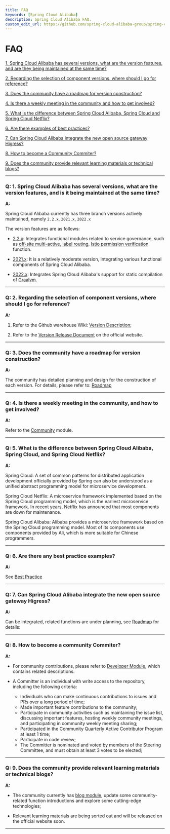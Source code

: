 ```yaml
---
title: FAQ
keywords: [Spring Cloud Alibaba]
description: Spring Cloud Alibaba FAQ.
custom_edit_url: https://github.com/spring-cloud-alibaba-group/spring-cloud-alibaba-group.github.io/blob/master/i18n/zh-cn/docusaurus-plugin-content-docs/current/overview/faq.md
---
```


# FAQ

<a href="#1" target="_self">1. Spring Cloud Alibaba has several versions, what are the version features, and are they being maintained at the same time? </a>
<br/>

<a href="#2" target="_self">2. Regarding the selection of component versions, where should I go for reference? </a>
<br/>

<a href="#3" target="_self">3. Does the community have a roadmap for version construction? </a>
<br/>

<a href="#4" target="_self">4. Is there a weekly meeting in the community and how to get involved? </a>
<br/>

<a href="#5" target="_self">5. What is the difference between Spring Cloud Alibaba, Spring Cloud and Spring Cloud Netflix? </a>
<br/>

<a href="#6" target="_self">6. Are there examples of best practices? </a>
<br/>

<a href="#7" target="_self">7. Can Spring Cloud Alibaba integrate the new open source gateway Higress? </a>
<br/>

<a href="#8" target="_self">8. How to become a Community Commiter? </a>
<br/>

<a href="#9" target="_self">9. Does the community provide relevant learning materials or technical blogs? </a>
<br/>

***********

<h3 id='1'>Q: 1. Spring Cloud Alibaba has several versions, what are the version features, and is it being maintained at the same time? </h3>

**A:**

Spring Cloud Alibaba currently has three branch versions actively maintained, namely `2.2.x`, `2021.x`, `2022.x`

The version features are as follows:

- [2.2.x](https://github.com/alibaba/spring-cloud-alibaba/tree/2.2.x): Integrates functional modules related to service governance, such as [off-site multi-active](https://github.com/alibaba/spring-cloud-alibaba/tree/2.2.x/spring-cloud-alibaba-examples/appactive-example), [label routing](https://github.com/alibaba/spring-cloud-alibaba/tree/2.2.x/spring-cloud-alibaba-examples/governance-example/label-routing-example), [Istio permission verification](https://github.com/alibaba/spring-cloud-alibaba/tree/2.2.x/spring-cloud-alibaba-examples/governance-example/authentication-example) function.

- [2021.x](https://github.com/alibaba/spring-cloud-alibaba/tree/2021.x): It is a relatively moderate version, integrating various functional components of Spring Cloud Alibaba.

- [2022.x](https://github.com/alibaba/spring-cloud-alibaba): Integrates Spring Cloud Alibaba's support for static compilation of [Graalvm](https://www.graalvm.org/).

***********

<h3 id='2'>Q: 2. Regarding the selection of component versions, where should I go for reference? </h3>

**A:**

1. Refer to the Github warehouse Wiki: [Version Description](https://github.com/alibaba/spring-cloud-alibaba/wiki/%E7%89%88%E6%9C%AC%E8%AF%B4%E6%98%8E);

2. Refer to the [Version Release Document](./version-explain.md) on the official website.

********
<h3 id='3'>Q: 3. Does the community have a roadmap for version construction? </h3>

**A:**

The community has detailed planning and design for the construction of each version. For details, please refer to: [Roadmap](./roadmap/doc/doc.md)

***********

<h3 id='4'>Q: 4. Is there a weekly meeting in the community, and how to get involved? </h3>

**A:**

<!-- todo: need to update the connection, can not connect through the relative path -->

Refer to the [Community](../../../community/community-weekly-meeting/attend-a-meeting) module.

***********

<h3 id='5'>Q: 5. What is the difference between Spring Cloud Alibaba, Spring Cloud, and Spring Cloud Netflix? </h3>

**A:**

Spring Cloud: A set of common patterns for distributed application development officially provided by Spring can also be understood as a unified abstract programming model for microservice development.

Spring Cloud Netflix: A microservice framework implemented based on the Spring Cloud programming model, which is the earliest microservice framework. In recent years, Netflix has announced that most components are down for maintenance.

Spring Cloud Alibaba: Alibaba provides a microservice framework based on the Spring Cloud programming model. Most of its components use components provided by Ali, which is more suitable for Chinese programmers.

***********

<h3 id='6'>Q: 6. Are there any best practice examples? </h3>

**A:**

See [Best Practice](../best-practice/integrated-example.md)

***********

<h3 id='7'>Q: 7. Can Spring Cloud Alibaba integrate the new open source gateway Higress? </h3>

**A:**

Can be integrated, related functions are under planning, see [Roadmap](./roadmap/doc/doc.md) for details:

***********

<h3 id='8'>Q: 8. How to become a community Commiter? </h3>

**A:**

<!-- todo: need to update the connection, can not connect through the relative path -->

- For community contributions, please refer to [Developer Module](../../../community/developer/contributor-guide/new-contributor-guide_dev), which contains related descriptions.

- A Committer is an individual with write access to the repository, including the following criteria:

     - Individuals who can make continuous contributions to issues and PRs over a long period of time;
     - Made important feature contributions to the community;
     - Participate in community activities such as maintaining the issue list, discussing important features, hosting weekly community meetings, and participating in community weekly meeting sharing;
     - Participated in the Community Quarterly Active Contributor Program at least 1 time;
     - Participate in code review;
     - The Committer is nominated and voted by members of the Steering Committee, and must obtain at least 3 votes to be elected;

***********

<h3 id='9'>Q: 9. Does the community provide relevant learning materials or technical blogs? </h3>

**A:**

<!-- todo: need to update the connection, can not connect through the relative path -->

- The community currently has [blog module](../../../blog/SCA-Proxyless-Mesh), update some community-related function introductions and explore some cutting-edge technologies;

- Relevant learning materials are being sorted out and will be released on the official website soon.

***********